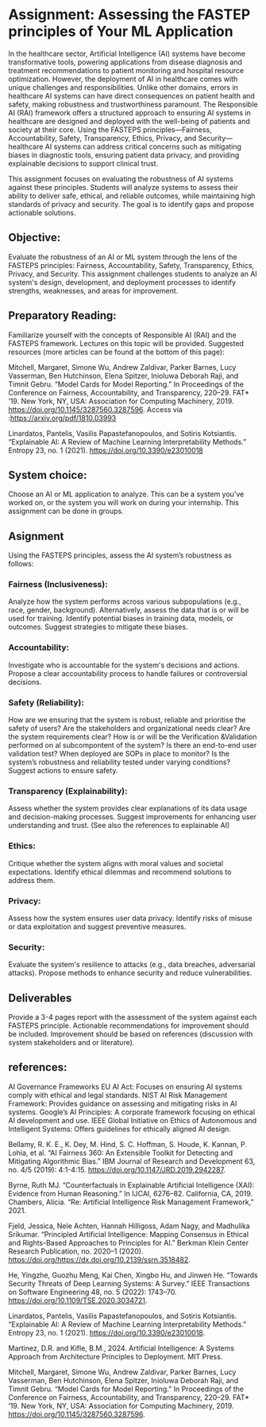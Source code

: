 # Assignment: Assessing the FASTEP principles of Your ML Application

In the healthcare sector, Artificial Intelligence (AI) systems have become transformative tools, powering applications from disease diagnosis and treatment recommendations to patient monitoring and hospital resource optimization. However, the deployment of AI in healthcare comes with unique challenges and responsibilities. Unlike other domains, errors in healthcare AI systems can have direct consequences on patient health and safety, making robustness and trustworthiness paramount.
The Responsible AI (RAI) framework offers a structured approach to ensuring AI systems in healthcare are designed and deployed with the well-being of patients and society at their core. Using the FASTEPS principles—Fairness, Accountability, Safety, Transparency, Ethics, Privacy, and Security—healthcare AI systems can address critical concerns such as mitigating biases in diagnostic tools, ensuring patient data privacy, and providing explainable decisions to support clinical trust.

This assignment focuses on evaluating the robustness of AI systems against these principles. Students will analyze systems to assess their ability to deliver safe, ethical, and reliable outcomes, while maintaining high standards of privacy and security. The goal is to identify gaps and propose actionable solutions. 

## Objective:
Evaluate the robustness of an AI or ML system through the lens of the FASTEPS principles: Fairness, Accountability, Safety, Transparency, Ethics, Privacy, and Security. This assignment challenges students to analyze an AI system's design, development, and deployment processes to identify strengths, weaknesses, and areas for improvement.

## Preparatory Reading:
Familiarize yourself with the concepts of Responsible AI (RAI) and the FASTEPS framework. Lectures on this topic will be provided. Suggested resources (more articles can be found at the bottom of this page): 

Mitchell, Margaret, Simone Wu, Andrew Zaldivar, Parker Barnes, Lucy Vasserman, Ben Hutchinson, Elena Spitzer, Inioluwa Deborah Raji, and Timnit Gebru. “Model Cards for Model Reporting.” In Proceedings of the Conference on Fairness, Accountability, and Transparency, 220–29. FAT* ’19. New York, NY, USA: Association for Computing Machinery, 2019. https://doi.org/10.1145/3287560.3287596. Access via :https://arxiv.org/pdf/1810.03993

Linardatos, Pantelis, Vasilis Papastefanopoulos, and Sotiris Kotsiantis. “Explainable AI: A Review of Machine Learning Interpretability Methods.” Entropy 23, no. 1 (2021). https://doi.org/10.3390/e23010018 

## System choice:
Choose an AI or ML application to analyze. This can be a system you’ve worked on, or the system you will work on during your internship. This assignment can be done in groups. 

## Asignment
Using the FASTEPS principles, assess the AI system’s robustness as follows:

### Fairness (Inclusiveness):
Analyze how the system performs across various subpopulations (e.g., race, gender, background). Alternatively, assess the data that is or will be used for training.
Identify potential biases in training data, models, or outcomes. Suggest strategies to mitigate these biases.

### Accountability:
Investigate who is accountable for the system's decisions and actions.
Propose a clear accountability process to handle failures or controversial decisions.

### Safety (Reliability):
How are we ensuring that the system is robust, reliable and prioritise the safety of users? Are the stakeholders and organizational needs clear? Are the system requirements clear? How is or will be the Verification &Validation performed on al subcompontent of the system? Is there an end-to-end user validation test? When deployed are SOPs in place to monitor? 
Is the system’s robustness and reliability tested under varying conditions?
Suggest actions to ensure safety.

### Transparency (Explainability):
Assess whether the system provides clear explanations of its data usage and decision-making processes.
Suggest improvements for enhancing user understanding and trust. (See also the references to explainable AI)

### Ethics:
Critique whether the system aligns with moral values and societal expectations.
Identify ethical dilemmas and recommend solutions to address them.

### Privacy:
Assess how the system ensures user data privacy.
Identify risks of misuse or data exploitation and suggest preventive measures.

### Security:
Evaluate the system's resilience to attacks (e.g., data breaches, adversarial attacks).
Propose methods to enhance security and reduce vulnerabilities.

## Deliverables
Provide a 3-4 pages report with the assessment of the system against each FASTEPS principle. Actionable recommendations for improvement should be included. Improvement should be based on references (discussion with system stakeholders and or literature). 

## references:

AI Governance Frameworks
EU AI Act: Focuses on ensuring AI systems comply with ethical and legal standards.
NIST AI Risk Management Framework: Provides guidance on assessing and mitigating risks in AI systems.
Google’s AI Principles: A corporate framework focusing on ethical AI development and use.
IEEE Global Initiative on Ethics of Autonomous and Intelligent Systems: Offers guidelines for ethically aligned AI design.

Bellamy, R. K. E., K. Dey, M. Hind, S. C. Hoffman, S. Houde, K. Kannan, P. Lohia, et al. “AI Fairness 360: An Extensible Toolkit for Detecting and Mitigating Algorithmic Bias.” IBM Journal of Research and Development 63, no. 4/5 (2019): 4:1-4:15. https://doi.org/10.1147/JRD.2019.2942287.

Byrne, Ruth MJ. “Counterfactuals in Explainable Artificial Intelligence (XAI): Evidence from Human Reasoning.” In IJCAI, 6276–82. California, CA, 2019.
Chambers, Alicia. “Re: Artificial Intelligence Risk Management Framework,” 2021.

Fjeld, Jessica, Nele Achten, Hannah Hilligoss, Adam Nagy, and Madhulika Srikumar. “Principled Artificial Intelligence: Mapping Consensus in Ethical and Rights-Based Approaches to Principles for AI.” Berkman Klein Center Research Publication, no. 2020–1 (2020). https://doi.org/https://dx.doi.org/10.2139/ssrn.3518482.

He, Yingzhe, Guozhu Meng, Kai Chen, Xingbo Hu, and Jinwen He. “Towards Security Threats of Deep Learning Systems: A Survey.” IEEE Transactions on Software Engineering 48, no. 5 (2022): 1743–70. https://doi.org/10.1109/TSE.2020.3034721.

Linardatos, Pantelis, Vasilis Papastefanopoulos, and Sotiris Kotsiantis. “Explainable AI: A Review of Machine Learning Interpretability Methods.” Entropy 23, no. 1 (2021). https://doi.org/10.3390/e23010018.

Martinez, D.R. and Kifle, B.M., 2024. Artificial Intelligence: A Systems Approach from Architecture Principles to Deployment. MIT Press.

Mitchell, Margaret, Simone Wu, Andrew Zaldivar, Parker Barnes, Lucy Vasserman, Ben Hutchinson, Elena Spitzer, Inioluwa Deborah Raji, and Timnit Gebru. “Model Cards for Model Reporting.” In Proceedings of the Conference on Fairness, Accountability, and Transparency, 220–29. FAT* ’19. New York, NY, USA: Association for Computing Machinery, 2019. https://doi.org/10.1145/3287560.3287596.



